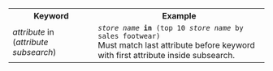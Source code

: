 <table>
   <colgroup>
      <col style="width:25%" />
      <col style="width:50%" />
   </colgroup>
   <tr>
     <th>Keyword</th>
     <th>Example</th>
   </tr>
   <tr>
     <td><em>attribute</em> in (<em>attribute</em> <em>subsearch</em>)</td>
     <td><code><em>store name</em> <strong>in</strong> (top 10 <em>store name</em> by sales footwear)</code><br>
     Must match last attribute before keyword with first attribute inside subsearch.</td>
   </tr>
</table>
